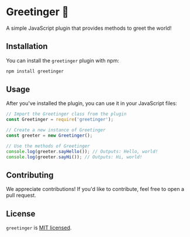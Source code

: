 # Greetinger 🚀

A simple JavaScript plugin that provides methods to greet the world!

## Installation

You can install the `greetinger` plugin with npm:

```bash
npm install greetinger
```



## Usage

After you've installed the plugin, you can use it in your JavaScript files:

```javascript
// Import the Greetinger class from the plugin
const Greetinger = require('greetinger');

// Create a new instance of Greetinger
const greeter = new Greetinger();

// Use the methods of Greetinger
console.log(greeter.sayHello()); // Outputs: Hello, world!
console.log(greeter.sayHi()); // Outputs: Hi, world!
```

## Contributing

We appreciate contributions! If you'd like to contribute, feel free to open a pull request.

## License

`greetinger` is [MIT licensed](./LICENSE).

